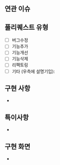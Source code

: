 ## 연관 이슈

<!-- 연관된 이슈의 링크와 내용을 아래 기입하세요(ex: Jira, Sentry 등의 이슈 링크) -->

## 풀리퀘스트 유형

<!-- [x] 로 체크 -->

- [ ] 버그수정
- [ ] 기능추가
- [ ] 기능개선
- [ ] 기능삭제
- [ ] 리팩토링
- [ ] 기타 (우측에 설명기입): 

## 구현 사항

-

## 특이사항

-

## 구현 화면

-
